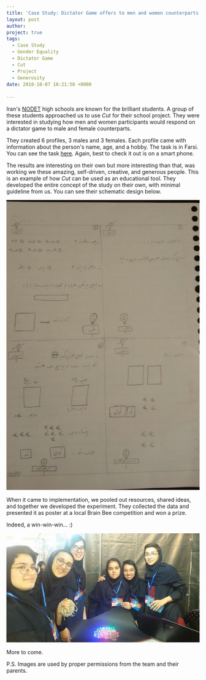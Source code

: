 ```yaml
---
title: 'Case Study: Dictator Game offers to men and women counterparts in a sample of Iranian female high-school students'
layout: post
author:
project: true
tags:
  - Case Study
  - Gender Equality
  - Dictator Game
  - Cut
  - Project
  - Generosity
date: 2018-10-07 18:21:58 +0000

---
```

Iran's [NODET](https://en.wikipedia.org/wiki/National_Organization_for_Development_of_Exceptional_Talents) high schools are known for the brilliant students. A group of these students approached us to use *Cut* for their school project. They were interested in studying how men and women participants would respond on a dictator game to male and female counterparts.

They created 6 profiles, 3 males and 3 females. Each profile came with information about the person's name, age, and a hobby. The task is in Farsi. You can see the task [here](https://beta.cut.social/newui/#dictator). Again, best to check it out is on a smart phone.

The results are interesting on their own but more interesting than that, was working we these amazing, self-driven, creative, and generous people. This is an example of how *Cut* can be used as an educational tool. They developed the entire concept of the study on their own, with minimal guideline from us. You can see their schematic design below.

![Schematic](/uploads/2018/10/07/farzanegan1.jpg)

When it came to implementation, we pooled out resources, shared ideas, and together we developed the experiment. They collected the data and presented it as poster at a local Brain Bee competition and won a prize.

Indeed, a win-win-win... :)

![Farzanegan Kids](/uploads/2018/10/07/farzanegan2.jpg)

More to come.



P.S. Images are used by proper permissions from the team and their parents.